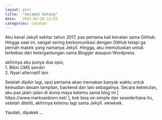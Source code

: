 ```yaml
---
layout: post
title:  "Selamat Datang"
date:   2021-03-26 13:53
categories: catatan
---
```

<p>Aku kenal Jekyll sekitar tahun 2017, pas pertama kali kenalan sama GitHub. Hingga saat ini, sangat sering berkomunikasi dengan GitHub tetapi
ga pernah makek yang namanya Jekyll. Hingga, aku memutuskan untuk terbebas dari ketergantungan sama Blogger ataupun Wordpress.</p>
<p>akhirnya aku punya dua opsi, <br>
1. Bikin CMS sendiri <br>
2. Nyari alternatif lain</p>
<p>Setelah dipikir lagi, opsi pertama akan memakan banyak waktu untuk kemudian desain tampilan, backend dan lain sebagainya. 
Secara kebetulan, aku pas jalan-jalan di dunia maya ketemu sama blog ini [ https://www.marksanborn.net/ ], kok bisa se-simple dan sesederhana itu,
setelah diteliti, akhirnya ketemu lagi sama Jekyll. wkwkwk. </p>
<p>Yaudah, dipakek ...</p>
